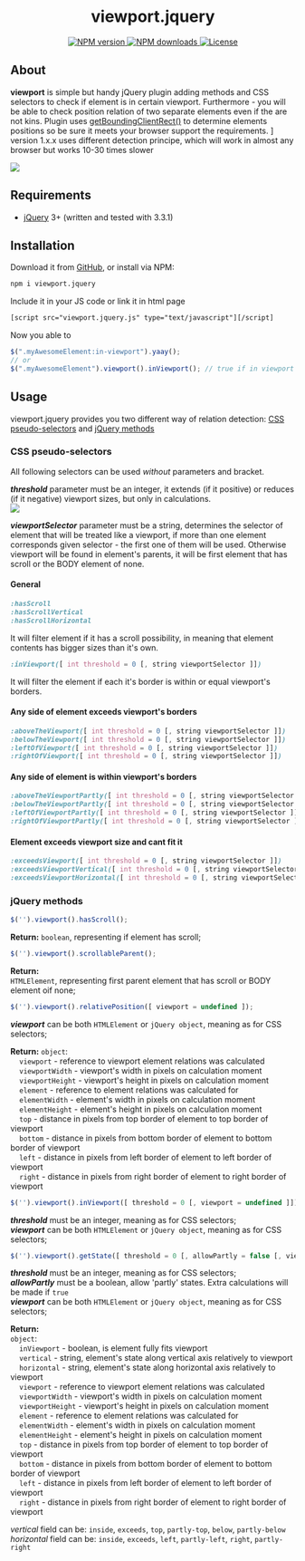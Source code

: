 <h1 align="center">viewport.jquery</h1>
<p align="center">
    <a href="https://npmjs.com/package/viewport.jquery">
        <img src="https://img.shields.io/npm/v/viewport.jquery.svg" alt="NPM version" />
    </a>
    <a href="https://npmjs.org/package/viewport.jquery">
        <img src="https://img.shields.io/npm/dm/viewport.jquery.svg" alt="NPM downloads" />
    </a>
    <a href="https://npmjs.org/package/viewport.jquery">
        <img src="https://img.shields.io/npm/l/viewport.jquery.svg" alt="License" />
    </a>
</p>


## About
**viewport** is simple but handy jQuery plugin adding methods and CSS selectors to check if element is in certain viewport.
Furthermore - you will be able to check position relation of two separate elements even if the are not kins.
Plugin uses [getBoundingClientRect()](https://caniuse.com/#search=getBoundingClientRect()) to determine elements positions so be sure it meets your browser support the requirements.
] version 1.x.x uses different detection principe, which will work in almost any browser but works 10-30 times slower

<img src="http://habrastorage.org/files/021/625/7eb/0216257ebf684f2f8d7ada92cda6c3c3.jpg#center"/>

## Requirements
* [jQuery](https://jquery.com) 3+ (written and tested with 3.3.1)

## Installation
Download it from [GitHub](https://github.com/xobotyi/viewport.jquery/releases/latest), or install via NPM:
```bash
npm i viewport.jquery
```

Include it in your JS code or link it in html page
```html
[script src="viewport.jquery.js" type="text/javascript"][/script]
```

Now you able to
```javascript
$(".myAwesomeElement:in-viewport").yaay();
// or
$(".myAwesomeElement").viewport().inViewport(); // true if in viewport
```

## Usage
viewport.jquery provides you two different way of relation detection: [CSS pseudo-selectors](#css-pseudo-selectors) and [jQuery methods](#jquery-methods)

### CSS pseudo-selectors
All following selectors can be used _without_ parameters and bracket.

**_threshold_** parameter must be an integer, it extends (if it positive) or reduces (if it negative) viewport sizes, but only in calculations.  
<img src="http://habrastorage.org/files/6d3/76b/c65/6d376bc6567f4496a0a79e84c99e7c68.jpg#center"/>

**_viewportSelector_** parameter must be a string, determines the selector of element that will be treated like a viewport, if more than one element corresponds given selector - the first one of them will be used. 
Otherwise viewport will be found in element's parents, it will be first element that has scroll or the BODY element of none.  

#### General
```css
:hasScroll
:hasScrollVertical
:hasScrollHorizontal
```
It will filter element if it has a scroll possibility, in meaning that element contents has bigger sizes than it's own.  

```css
:inViewport([ int threshold = 0 [, string viewportSelector ]])
```
It will filter the element if each it's border is within or equal viewport's borders.  

#### Any side of element exceeds viewport's borders
```css
:aboveTheViewport([ int threshold = 0 [, string viewportSelector ]])
:belowTheViewport([ int threshold = 0 [, string viewportSelector ]])
:leftOfViewport([ int threshold = 0 [, string viewportSelector ]])
:rightOfViewport([ int threshold = 0 [, string viewportSelector ]])
```

#### Any side of element is within viewport's borders
```css
:aboveTheViewportPartly([ int threshold = 0 [, string viewportSelector ]])
:belowTheViewportPartly([ int threshold = 0 [, string viewportSelector ]])
:leftOfViewportPartly([ int threshold = 0 [, string viewportSelector ]])
:rightOfViewportPartly([ int threshold = 0 [, string viewportSelector ]])
```

#### Element exceeds viewport size and cant fit it
```css
:exceedsViewport([ int threshold = 0 [, string viewportSelector ]])
:exceedsViewportVertical([ int threshold = 0 [, string viewportSelector ]])
:exceedsViewportHorizontal([ int threshold = 0 [, string viewportSelector ]])
```

### jQuery methods
```javascript
$('').viewport().hasScroll();
```
**Return:** `boolean`, representing if element has scroll;

```javascript
$('').viewport().scrollableParent();
```
**Return:**  
`HTMLElement`, representing first parent element that has scroll or BODY element oif none;

```javascript
$('').viewport().relativePosition([ viewport = undefined ]);
```
_**viewport**_ can be both `HTMLElement` or `jQuery object`, meaning as for CSS selectors;  

**Return:**
`object`:  
&nbsp;&nbsp;&nbsp;&nbsp;`viewport` - reference to viewport element relations was calculated    
&nbsp;&nbsp;&nbsp;&nbsp;`viewportWidth` - viewport's width in pixels on calculation moment  
&nbsp;&nbsp;&nbsp;&nbsp;`viewportHeight` - viewport's height in pixels on calculation moment  
&nbsp;&nbsp;&nbsp;&nbsp;`element` - reference to element relations was calculated for  
&nbsp;&nbsp;&nbsp;&nbsp;`elementWidth` - element's width in pixels on calculation moment  
&nbsp;&nbsp;&nbsp;&nbsp;`elementHeight` - element's height in pixels on calculation moment  
&nbsp;&nbsp;&nbsp;&nbsp;`top` - distance in pixels from top border of element to top border of viewport  
&nbsp;&nbsp;&nbsp;&nbsp;`bottom` - distance in pixels from bottom border of element to bottom border of viewport  
&nbsp;&nbsp;&nbsp;&nbsp;`left` - distance in pixels from left border of element to left border of viewport  
&nbsp;&nbsp;&nbsp;&nbsp;`right` - distance in pixels from right border of element to right border of viewport  

```javascript
$('').viewport().inViewport([ threshold = 0 [, viewport = undefined ]]);
```
_**threshold**_ must be an integer, meaning as for CSS selectors;  
_**viewport**_ can be both `HTMLElement` or `jQuery object`, meaning as for CSS selectors;  

```javascript
$('').viewport().getState([ threshold = 0 [, allowPartly = false [, viewport = undefined ]]]);
```
_**threshold**_ must be an integer, meaning as for CSS selectors;  
_**allowPartly**_ must be a boolean, allow 'partly' states. Extra calculations will be made if `true`   
_**viewport**_ can be both `HTMLElement` or `jQuery object`, meaning as for CSS selectors;  

**Return:**  
`object`:  
&nbsp;&nbsp;&nbsp;&nbsp;`inViewport` - boolean, is element fully fits viewport  
&nbsp;&nbsp;&nbsp;&nbsp;`vertical` - string, element's state along vertical axis relatively to viewport  
&nbsp;&nbsp;&nbsp;&nbsp;`horizontal` - string, element's state along horizontal axis relatively to viewport  
&nbsp;&nbsp;&nbsp;&nbsp;`viewport` - reference to viewport element relations was calculated    
&nbsp;&nbsp;&nbsp;&nbsp;`viewportWidth` - viewport's width in pixels on calculation moment  
&nbsp;&nbsp;&nbsp;&nbsp;`viewportHeight` - viewport's height in pixels on calculation moment  
&nbsp;&nbsp;&nbsp;&nbsp;`element` - reference to element relations was calculated for  
&nbsp;&nbsp;&nbsp;&nbsp;`elementWidth` - element's width in pixels on calculation moment  
&nbsp;&nbsp;&nbsp;&nbsp;`elementHeight` - element's height in pixels on calculation moment  
&nbsp;&nbsp;&nbsp;&nbsp;`top` - distance in pixels from top border of element to top border of viewport  
&nbsp;&nbsp;&nbsp;&nbsp;`bottom` - distance in pixels from bottom border of element to bottom border of viewport  
&nbsp;&nbsp;&nbsp;&nbsp;`left` - distance in pixels from left border of element to left border of viewport  
&nbsp;&nbsp;&nbsp;&nbsp;`right` - distance in pixels from right border of element to right border of viewport  

_vertical_ field can be: `inside`, `exceeds`, `top`, `partly-top`, `below`, `partly-below`
_horizontal_ field can be: `inside`, `exceeds`, `left`, `partly-left`, `right`, `partly-right`  